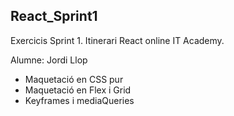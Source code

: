 ## React_Sprint1

Exercicis Sprint 1. Itinerari React online IT Academy. 

Alumne: Jordi Llop

- Maquetació en CSS pur
- Maquetació en Flex i Grid
- Keyframes i mediaQueries

